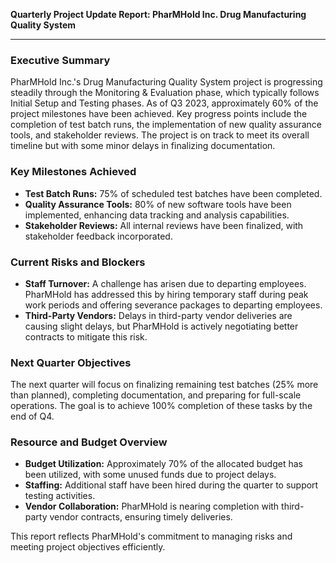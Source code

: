 

**Quarterly Project Update Report: PharMHold Inc. Drug Manufacturing Quality System**

---

### Executive Summary

PharMHold Inc.'s Drug Manufacturing Quality System project is progressing steadily through the Monitoring & Evaluation phase, which typically follows Initial Setup and Testing phases. As of Q3 2023, approximately 60% of the project milestones have been achieved. Key progress points include the completion of test batch runs, the implementation of new quality assurance tools, and stakeholder reviews. The project is on track to meet its overall timeline but with some minor delays in finalizing documentation.

### Key Milestones Achieved

- **Test Batch Runs:** 75% of scheduled test batches have been completed.
- **Quality Assurance Tools:** 80% of new software tools have been implemented, enhancing data tracking and analysis capabilities.
- **Stakeholder Reviews:** All internal reviews have been finalized, with stakeholder feedback incorporated.

### Current Risks and Blockers

- **Staff Turnover:** A challenge has arisen due to departing employees. PharMHold has addressed this by hiring temporary staff during peak work periods and offering severance packages to departing employees.
- **Third-Party Vendors:** Delays in third-party vendor deliveries are causing slight delays, but PharMHold is actively negotiating better contracts to mitigate this risk.

### Next Quarter Objectives

The next quarter will focus on finalizing remaining test batches (25% more than planned), completing documentation, and preparing for full-scale operations. The goal is to achieve 100% completion of these tasks by the end of Q4.

### Resource and Budget Overview

- **Budget Utilization:** Approximately 70% of the allocated budget has been utilized, with some unused funds due to project delays.
- **Staffing:** Additional staff have been hired during the quarter to support testing activities.
- **Vendor Collaboration:** PharMHold is nearing completion with third-party vendor contracts, ensuring timely deliveries.

This report reflects PharMHold's commitment to managing risks and meeting project objectives efficiently.
